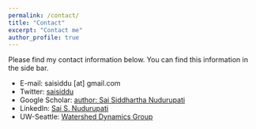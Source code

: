 ```yaml
---
permalink: /contact/
title: "Contact"
excerpt: "Contact me"
author_profile: true
---
```

Please find my contact information below. You can find this information in the side bar.

* E-mail: saisiddu [at] gmail.com
* Twitter: [saisiddu](http://twitter.com/saisiddu)
* Google Scholar: [author: Sai Siddhartha Nudurupati](https://scholar.google.com/citations?user=v2NaPnsAAAAJ&hl=en)
* LinkedIn: [Sai S. Nudurupati](https://www.linkedin.com/in/sai-s-nudurupati)
* UW-Seattle: [Watershed Dynamics Group](http://www.uwwatersheddynamics.com/)
